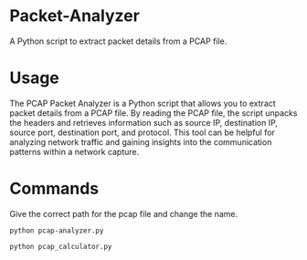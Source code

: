 # Packet-Analyzer
A Python script to extract packet details from a PCAP file.

# Usage
The PCAP Packet Analyzer is a Python script that allows you to extract packet details from a PCAP file. By reading the PCAP file, the script unpacks the headers and retrieves information such as source IP, destination IP, source port, destination port, and protocol. This tool can be helpful for analyzing network traffic and gaining insights into the communication patterns within a network capture.

# Commands
Give the correct path for the pcap file and change the name.
<br>

` python pcap-analyzer.py `

` python pcap_calculator.py `
